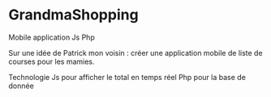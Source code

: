 # GrandmaShopping
Mobile application Js Php

Sur une idée de Patrick mon voisin : créer une application mobile de liste de courses pour les mamies.

Technologie
Js pour afficher le total en temps réel
Php pour la base de donnée
